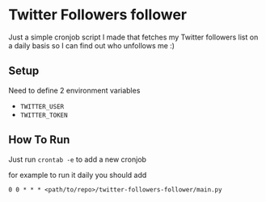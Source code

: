 # Twitter Followers follower

Just a simple cronjob script I made that fetches my Twitter followers list on a daily basis so I can find out who unfollows me :)

## Setup

Need to define 2 environment variables
- `TWITTER_USER`
- `TWITTER_TOKEN`

## How To Run

Just run `crontab -e` to add a new cronjob

for example to run it daily you should add
```
0 0 * * * <path/to/repo>/twitter-followers-follower/main.py
```
